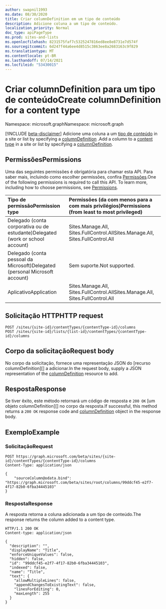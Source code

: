 ```yaml
---
author: swapnil1993
ms.date: 08/30/2020
title: Criar columnDefinition em um tipo de conteúdo
description: Adicione coluna a um tipo de conteúdo.
localization_priority: Normal
doc_type: apiPageType
ms.prod: sites-and-lists
ms.openlocfilehash: 8231575faf7c5325247816ed8ee8e8731e7d574f
ms.sourcegitcommit: 6d247f44a6ee4d8515c3863ee8a2683163c9f829
ms.translationtype: MT
ms.contentlocale: pt-BR
ms.lasthandoff: 07/14/2021
ms.locfileid: "53430015"
---
```

# <a name="create-columndefinition-for-a-content-type"></a><span data-ttu-id="e63c1-103">Criar columnDefinition para um tipo de conteúdo</span><span class="sxs-lookup"><span data-stu-id="e63c1-103">Create columnDefinition for a content type</span></span>
<span data-ttu-id="e63c1-104">Namespace: microsoft.graph</span><span class="sxs-lookup"><span data-stu-id="e63c1-104">Namespace: microsoft.graph</span></span>

[!INCLUDE [beta-disclaimer](../../includes/beta-disclaimer.md)]
<span data-ttu-id="e63c1-105">Adicione uma coluna a um [tipo de conteúdo][contentType] in a site or list by specifying a [columnDefinition][columnDefinition] .</span><span class="sxs-lookup"><span data-stu-id="e63c1-105">Add a column to a [content type][contentType] in a site or list by specifying a [columnDefinition][columnDefinition].</span></span>

## <a name="permissions"></a><span data-ttu-id="e63c1-106">Permissões</span><span class="sxs-lookup"><span data-stu-id="e63c1-106">Permissions</span></span>

<span data-ttu-id="e63c1-p101">Uma das seguintes permissões é obrigatória para chamar esta API. Para saber mais, incluindo como escolher permissões, confira [Permissões](/graph/concepts/permissions_reference.md).</span><span class="sxs-lookup"><span data-stu-id="e63c1-p101">One of the following permissions is required to call this API. To learn more, including how to choose permissions, see [Permissions](/graph/concepts/permissions_reference.md).</span></span>

  

|<span data-ttu-id="e63c1-109">Tipo de permissão</span><span class="sxs-lookup"><span data-stu-id="e63c1-109">Permission type</span></span> | <span data-ttu-id="e63c1-110">Permissões (da com menos para a com mais privilégios)</span><span class="sxs-lookup"><span data-stu-id="e63c1-110">Permissions (from least to most privileged)</span></span> |
|:--------------------|:---------------------------------------------------------|
|<span data-ttu-id="e63c1-111">Delegado (conta corporativa ou de estudante)</span><span class="sxs-lookup"><span data-stu-id="e63c1-111">Delegated (work or school account)</span></span> | <span data-ttu-id="e63c1-112">Sites.Manage.All, Sites.FullControl.All</span><span class="sxs-lookup"><span data-stu-id="e63c1-112">Sites.Manage.All, Sites.FullControl.All</span></span> |
|<span data-ttu-id="e63c1-113">Delegado (conta pessoal da Microsoft)</span><span class="sxs-lookup"><span data-stu-id="e63c1-113">Delegated (personal Microsoft account)</span></span> | <span data-ttu-id="e63c1-114">Sem suporte.</span><span class="sxs-lookup"><span data-stu-id="e63c1-114">Not supported.</span></span> |
|<span data-ttu-id="e63c1-115">Aplicativo</span><span class="sxs-lookup"><span data-stu-id="e63c1-115">Application</span></span> | <span data-ttu-id="e63c1-116">Sites.Manage.All, Sites.FullControl.All</span><span class="sxs-lookup"><span data-stu-id="e63c1-116">Sites.Manage.All, Sites.FullControl.All</span></span> |

  

## <a name="http-request"></a><span data-ttu-id="e63c1-117">Solicitação HTTP</span><span class="sxs-lookup"><span data-stu-id="e63c1-117">HTTP request</span></span>

<!-- { "blockType": "ignored" } -->
```http
POST /sites/{site-id}/contentTypes/{contentType-id}/columns
POST /sites/{site-id}/lists/{list-id}/contentTypes/{contentType-id}/columns
```

## <a name="request-body"></a><span data-ttu-id="e63c1-118">Corpo da solicitação</span><span class="sxs-lookup"><span data-stu-id="e63c1-118">Request body</span></span>

<span data-ttu-id="e63c1-119">No corpo da solicitação, fornece uma representação JSON do [recurso columnDefinition][] a adicionar.</span><span class="sxs-lookup"><span data-stu-id="e63c1-119">In the request body, supply a JSON representation of the [columnDefinition][] resource to add.</span></span>  

## <a name="response"></a><span data-ttu-id="e63c1-120">Resposta</span><span class="sxs-lookup"><span data-stu-id="e63c1-120">Response</span></span>

<span data-ttu-id="e63c1-121">Se tiver êxito, este método retornará um código de resposta e `200 OK` [um objeto columnDefinition][] no corpo da resposta.</span><span class="sxs-lookup"><span data-stu-id="e63c1-121">If successful, this method returns a `200 OK` response code and [columnDefinition][] object in the response body.</span></span>

## <a name="example"></a><span data-ttu-id="e63c1-122">Exemplo</span><span class="sxs-lookup"><span data-stu-id="e63c1-122">Example</span></span>

### <a name="request"></a><span data-ttu-id="e63c1-123">Solicitação</span><span class="sxs-lookup"><span data-stu-id="e63c1-123">Request</span></span>
<!-- { "blockType": "request" } -->
```http
POST https://graph.microsoft.com/beta/sites/{site-id}/contentTypes/{contentType-id}/columns
Content-Type: application/json

{
    "sourceColumn@odata.bind": "https://graph.microsoft.com/beta/sites/root/columns/99ddcf45-e2f7-4f17-82b0-6fba34445103"
}
```

### <a name="response"></a><span data-ttu-id="e63c1-124">Resposta</span><span class="sxs-lookup"><span data-stu-id="e63c1-124">Response</span></span>

<span data-ttu-id="e63c1-125">A resposta retorna a coluna adicionada a um tipo de conteúdo.</span><span class="sxs-lookup"><span data-stu-id="e63c1-125">The response returns the column added to a content type.</span></span>

<!-- { "blockType": "response", "@type": "microsoft.graph.columnDefinition", "truncated": true} -->

  

```http
HTTP/1.1 200 OK
Content-type: application/json

{
  "description": "",
  "displayName": "Title",
  "enforceUniqueValues": false,
  "hidden": false,
  "id": "99ddcf45-e2f7-4f17-82b0-6fba34445103",
  "indexed": false,
  "name": "Title",
  "text": {
    "allowMultipleLines": false,
    "appendChangesToExistingText": false,
    "linesForEditing": 0,
    "maxLength": 255
  }
}

```

  

[columnDefinition]: ../resources/columnDefinition.md
[contentType]: ../resources/contentType.md
  

